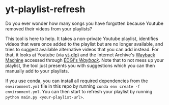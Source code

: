# yt-playlist-refresh

Do you ever wonder how many songs you have forgotten because Youtube removed their videos from your playlists? 

This tool is here to help. It takes a non-private Youtube playlist, identifies videos that were once added to the playlist but are no longer available, and tries to suggest available alternative videos that you can add instead. For that, it looks at Youtube (via [yt-dlp](https://github.com/yt-dlp/yt-dlp)) and the Internet Archive's [Wayback Machine](https://web.archive.org/) accessed through [EDGI's *Wayback*](https://github.com/edgi-govdata-archiving/wayback/). Note that to not mess up your playlist, the tool just presents you with suggestions which you can then manually add to your playlists. 

If you use conda, you can install all required dependencies from the `environment.yml` file in this repo by running `conda env create -f environment.yml`. You can then start to refresh your playlist by running `python main.py <your-playlist-url>`. 
